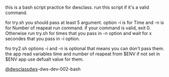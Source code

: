 this is a bash script practice for dwsclass. run this script if it's a valid command.

for try.sh you should pass at least 5 argument. option -i is for Time and -n is for Number of reapeat run command. if your command is valid, exit 0. Otherwise run try.sh for times that you pass in -n option and wait for  x secondes that you pass in -i option.

fro try2.sh options -i and -n is optional that means you can don't pass them. the app read variables time and number of reapeat from $ENV if not set in $ENV app use defualt value for them.

‫‪[@dwsclassdws](https://github.com/dwsclass)-dws-dev-002-bash
